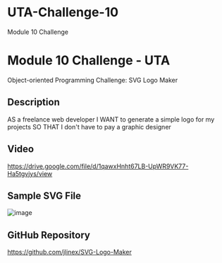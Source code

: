 # UTA-Challenge-10
Module 10 Challenge

# Module 10 Challenge - UTA
Object-oriented Programming Challenge: SVG Logo Maker

## Description
AS a freelance web developer
I WANT to generate a simple logo for my projects
SO THAT I don't have to pay a graphic designer

## Video
https://drive.google.com/file/d/1qawxHnht67LB-UpWR9VK77-Ha5tgvjys/view

## Sample SVG File
![image](https://github.com/jlinex/SVG-Logo-Maker/assets/144945414/a7e04ea8-3054-47ea-bf48-30570e70fd61)


## GitHub Repository
https://github.com/jlinex/SVG-Logo-Maker
